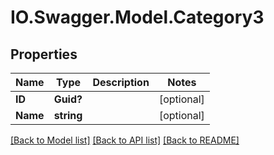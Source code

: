 # IO.Swagger.Model.Category3
## Properties

Name | Type | Description | Notes
------------ | ------------- | ------------- | -------------
**ID** | **Guid?** |  | [optional] 
**Name** | **string** |  | [optional] 

[[Back to Model list]](../README.md#documentation-for-models) [[Back to API list]](../README.md#documentation-for-api-endpoints) [[Back to README]](../README.md)

